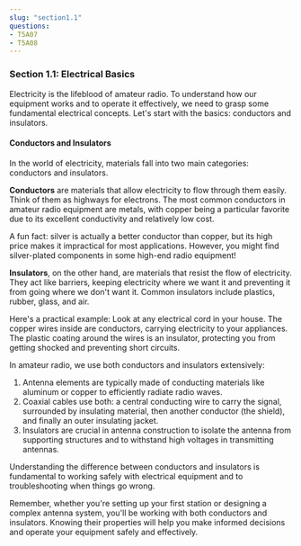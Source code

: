 ```yaml
---
slug: "section1.1"
questions: 
- T5A07
- T5A08
---
```


### Section 1.1: Electrical Basics

Electricity is the lifeblood of amateur radio. To understand how our equipment works and to operate it effectively, we need to grasp some fundamental electrical concepts. Let's start with the basics: conductors and insulators.

#### Conductors and Insulators

In the world of electricity, materials fall into two main categories: conductors and insulators.

**Conductors** are materials that allow electricity to flow through them easily. Think of them as highways for electrons. The most common conductors in amateur radio equipment are metals, with copper being a particular favorite due to its excellent conductivity and relatively low cost.

A fun fact: silver is actually a better conductor than copper, but its high price makes it impractical for most applications. However, you might find silver-plated components in some high-end radio equipment!

**Insulators**, on the other hand, are materials that resist the flow of electricity. They act like barriers, keeping electricity where we want it and preventing it from going where we don't want it. Common insulators include plastics, rubber, glass, and air.

Here's a practical example: Look at any electrical cord in your house. The copper wires inside are conductors, carrying electricity to your appliances. The plastic coating around the wires is an insulator, protecting you from getting shocked and preventing short circuits.

In amateur radio, we use both conductors and insulators extensively:

1. Antenna elements are typically made of conducting materials like aluminum or copper to efficiently radiate radio waves.
2. Coaxial cables use both: a central conducting wire to carry the signal, surrounded by insulating material, then another conductor (the shield), and finally an outer insulating jacket.
3. Insulators are crucial in antenna construction to isolate the antenna from supporting structures and to withstand high voltages in transmitting antennas.

Understanding the difference between conductors and insulators is fundamental to working safely with electrical equipment and to troubleshooting when things go wrong.

Remember, whether you're setting up your first station or designing a complex antenna system, you'll be working with both conductors and insulators. Knowing their properties will help you make informed decisions and operate your equipment safely and effectively.
